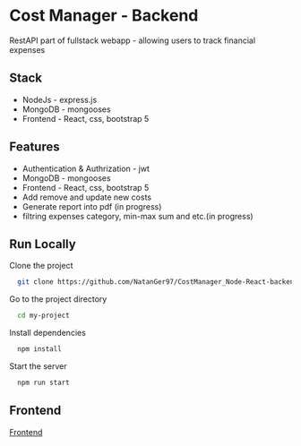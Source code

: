 
# Cost Manager - Backend

 RestAPI part of fullstack webapp -
  allowing users to track  financial expenses
 


## Stack

- NodeJs - express.js
- MongoDB - mongooses
- Frontend - React, css, bootstrap 5

## Features

- Authentication & Authrization - jwt 
- MongoDB - mongooses
- Frontend - React, css, bootstrap 5
- Add remove and update new costs
- Generate report into pdf (in progress)
- filtring expenses category, min-max sum and etc.(in progress)





## Run Locally

Clone the project

```bash
  git clone https://github.com/NatanGer97/CostManager_Node-React-backend.git
```

Go to the project directory

```bash
  cd my-project
```

Install dependencies

```bash
  npm install
```

Start the server

```bash
  npm run start
```


## Frontend

[Frontend](https://github.com/NatanGer97/CostManager_Node-React-frontend/)

